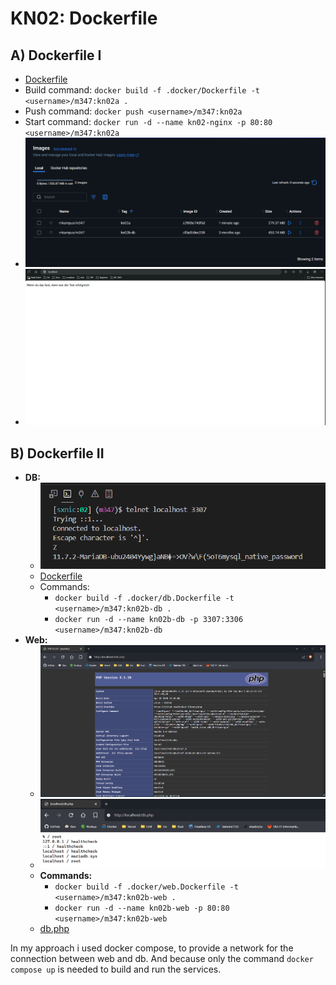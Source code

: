 # KN02: Dockerfile

## A) Dockerfile I

- [Dockerfile](./.docker/Dockerfile)
- Build command: `docker build -f .docker/Dockerfile -t <username>/m347:kn02a .`
- Push command: `docker push <username>/m347:kn02a`
- Start command: `docker run -d --name kn02-nginx -p 80:80 <username>/m347:kn02a`
- ![Screenshot of Docker Desktop, showing image kn02a](/m347-Container/x-resources/02/desktop.png)
- ![Screenshot of the website](/m347-Container/x-resources/02/www.png)


## B) Dockerfile II

- **DB:**
  - ![Telnet](/m347-Container/x-resources/02/db-telnet.png)
  - [Dockerfile](./.docker/db.Dockerfile)
  - Commands:
    - `docker build -f .docker/db.Dockerfile -t <username>/m347:kn02b-db .`
    - `docker run -d --name kn02b-db -p 3307:3306 <username>/m347:kn02b-db`
- **Web:**
  - ![Screenshot of site info.php](/m347-Container/x-resources/02/info-php.png)
  - ![Screenshot of site db.php](/m347-Container/x-resources/02/db-php.png)
  - **Commands:**
    - `docker build -f .docker/web.Dockerfile -t <username>/m347:kn02b-web .`
    - `docker run -d --name kn02b-web -p 80:80 <username>/m347:kn02b-web`
  - [db.php](./php/db.php)

In my approach i used docker compose, to provide a network for the connection between web and db. And because only the command `docker compose up` is needed to build and run the services.